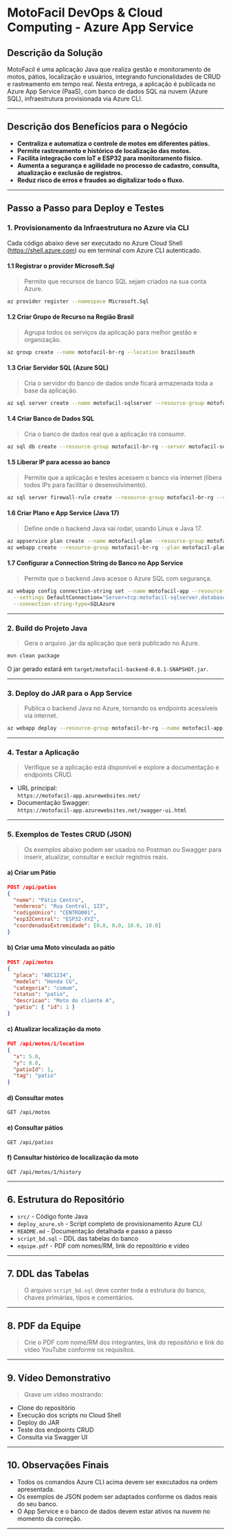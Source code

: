 # MotoFacil DevOps & Cloud Computing - Azure App Service

## Descrição da Solução

MotoFacil é uma aplicação Java que realiza gestão e monitoramento de motos, pátios, localização e usuários, integrando funcionalidades de CRUD e rastreamento em tempo real. Nesta entrega, a aplicação é publicada no Azure App Service (PaaS), com banco de dados SQL na nuvem (Azure SQL), infraestrutura provisionada via Azure CLI.

---

## Descrição dos Benefícios para o Negócio

- **Centraliza e automatiza o controle de motos em diferentes pátios.**
- **Permite rastreamento e histórico de localização das motos.**
- **Facilita integração com IoT e ESP32 para monitoramento físico.**
- **Aumenta a segurança e agilidade no processo de cadastro, consulta, atualização e exclusão de registros.**
- **Reduz risco de erros e fraudes ao digitalizar todo o fluxo.**
---

## Passo a Passo para Deploy e Testes

### 1. **Provisionamento da Infraestrutura no Azure via CLI**

Cada código abaixo deve ser executado no Azure Cloud Shell (https://shell.azure.com) ou em terminal com Azure CLI autenticado.

#### 1.1 Registrar o provider Microsoft.Sql

> Permite que recursos de banco SQL sejam criados na sua conta Azure.
```sh
az provider register --namespace Microsoft.Sql
```

#### 1.2 Criar Grupo de Recurso na Região Brasil

> Agrupa todos os serviços da aplicação para melhor gestão e organização.
```sh
az group create --name motofacil-br-rg --location brazilsouth
```

#### 1.3 Criar Servidor SQL (Azure SQL)

> Cria o servidor do banco de dados onde ficará armazenada toda a base da aplicação.
```sh
az sql server create --name motofacil-sqlserver --resource-group motofacil-br-rg --location brazilsouth --admin-user myadmin --admin-password MyPassw0rd123
```

#### 1.4 Criar Banco de Dados SQL

> Cria o banco de dados real que a aplicação irá consumir.
```sh
az sql db create --resource-group motofacil-br-rg --server motofacil-sqlserver --name motofacil-db --service-objective S0
```

#### 1.5 Liberar IP para acesso ao banco

> Permite que a aplicação e testes acessem o banco via internet (libera todos IPs para facilitar o desenvolvimento).
```sh
az sql server firewall-rule create --resource-group motofacil-br-rg --server motofacil-sqlserver --name AllowAll --start-ip-address 0.0.0.0 --end-ip-address 0.0.0.0
```

#### 1.6 Criar Plano e App Service (Java 17)

> Define onde o backend Java vai rodar, usando Linux e Java 17.
```sh
az appservice plan create --name motofacil-plan --resource-group motofacil-br-rg --sku B1 --is-linux --location brazilsouth
az webapp create --resource-group motofacil-br-rg --plan motofacil-plan --name motofacil-app --runtime "JAVA|17-java17"
```

#### 1.7 Configurar a Connection String do Banco no App Service

> Permite que o backend Java acesse o Azure SQL com segurança.
```sh
az webapp config connection-string set --name motofacil-app --resource-group motofacil-br-rg \
  --settings DefaultConnection="Server=tcp:motofacil-sqlserver.database.windows.net,1433;Database=motofacil-db;User ID=myadmin@motofacil-sqlserver;Password=MyPassw0rd123;Encrypt=true;TrustServerCertificate=false;Connection Timeout=30;" \
  --connection-string-type=SQLAzure
```

---

### 2. **Build do Projeto Java**

> Gera o arquivo .jar da aplicação que será publicado no Azure.

```sh
mvn clean package
```
O jar gerado estará em `target/motofacil-backend-0.0.1-SNAPSHOT.jar`.

---

### 3. **Deploy do JAR para o App Service**

> Publica o backend Java no Azure, tornando os endpoints acessíveis via internet.

```sh
az webapp deploy --resource-group motofacil-br-rg --name motofacil-app --src-path target/motofacil-backend-0.0.1-SNAPSHOT.jar --type jar
```

---

### 4. **Testar a Aplicação**

> Verifique se a aplicação está disponível e explore a documentação e endpoints CRUD.

- URL principal:  
  `https://motofacil-app.azurewebsites.net/`
- Documentação Swagger:  
  `https://motofacil-app.azurewebsites.net/swagger-ui.html`

---

### 5. **Exemplos de Testes CRUD (JSON)**

> Os exemplos abaixo podem ser usados no Postman ou Swagger para inserir, atualizar, consultar e excluir registros reais.

#### a) Criar um Pátio

```json
POST /api/patios
{
  "nome": "Pátio Centro",
  "endereco": "Rua Central, 123",
  "codigoUnico": "CENTRO001",
  "esp32Central": "ESP32-XYZ",
  "coordenadasExtremidade": [0.0, 0.0, 10.0, 10.0]
}
```

#### b) Criar uma Moto vinculada ao pátio

```json
POST /api/motos
{
  "placa": "ABC1234",
  "modelo": "Honda CG",
  "categoria": "comum",
  "status": "patio",
  "descricao": "Moto do cliente A",
  "patio": { "id": 1 }
}
```

#### c) Atualizar localização da moto

```json
PUT /api/motos/1/location
{
  "x": 5.0,
  "y": 8.0,
  "patioId": 1,
  "tag": "patio"
}
```

#### d) Consultar motos

```http
GET /api/motos
```

#### e) Consultar pátios

```http
GET /api/patios
```

#### f) Consultar histórico de localização da moto

```http
GET /api/motos/1/history
```

---

## 6. **Estrutura do Repositório**

- `src/` - Código fonte Java
- `deploy_azure.sh` - Script completo de provisionamento Azure CLI
- `README.md` - Documentação detalhada e passo a passo
- `script_bd.sql` - DDL das tabelas do banco
- `equipe.pdf` - PDF com nomes/RM, link do repositório e vídeo
---

## 7. **DDL das Tabelas**

> O arquivo `script_bd.sql` deve conter toda a estrutura do banco, chaves primárias, tipos e comentários.

---

## 8. **PDF da Equipe**

> Crie o PDF com nome/RM dos integrantes, link do repositório e link do vídeo YouTube conforme os requisitos.

---

## 9. **Vídeo Demonstrativo**

> Grave um vídeo mostrando:
- Clone do repositório
- Execução dos scripts no Cloud Shell
- Deploy do JAR
- Teste dos endpoints CRUD
- Consulta via Swagger UI

---

## 10. **Observações Finais**

- Todos os comandos Azure CLI acima devem ser executados na ordem apresentada.
- Os exemplos de JSON podem ser adaptados conforme os dados reais do seu banco.
- O App Service e o banco de dados devem estar ativos na nuvem no momento da correção.

---
